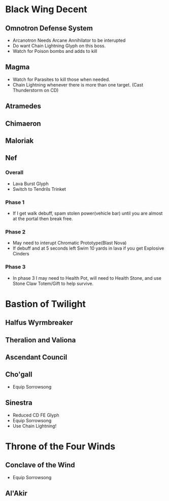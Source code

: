 # Black Wing Decent

## Omnotron Defense System
- Arcanotron Needs Arcane Annihilator to be interupted
- Do want Chain Lightning Glyph on this boss.
- Watch for Poison bombs and adds to kill

## Magma
- Watch for Parasites to kill those when needed. 
- Chain Lightning whenever there is more than one target. (Cast Thunderstorm on CD)

## Atramedes

## Chimaeron

## Maloriak

## Nef
### Overall
- Lava Burst Glyph
- Switch to Tendrils Trinket
### Phase 1
- If I get walk debuff, spam stolen power(vehicle bar) until you are almost at the portal then break free.
### Phase 2
- May need to interupt Chromatic Prototype(Blast Nova)
- If debuff and at 5 seconds left Swim 10 yards in lava if you get Explosive Cinders
### Phase 3 
- In phase 3 I may need to Health Pot, will need to Health Stone, and use Stone Claw Totem/Gift to help survive.

# Bastion of Twilight

## Halfus Wyrmbreaker

## Theralion and Valiona

## Ascendant Council

## Cho'gall
- Equip Sorrowsong

## Sinestra
- Reduced CD FE Glyph
- Equip Sorrowsong
- Use Chain Lightning!

# Throne of the Four Winds

## Conclave of the Wind
- Equip Sorrowsong

## Al'Akir
